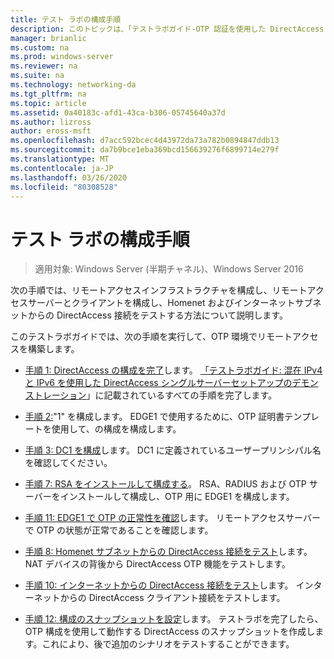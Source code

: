 ```yaml
---
title: テスト ラボの構成手順
description: このトピックは、「テストラボガイド-OTP 認証を使用した DirectAccess のデモンストレーション」と「RSA SecurID for Windows Server 2016」に含まれています。
manager: brianlic
ms.custom: na
ms.prod: windows-server
ms.reviewer: na
ms.suite: na
ms.technology: networking-da
ms.tgt_pltfrm: na
ms.topic: article
ms.assetid: 0a40183c-afd1-43ca-b306-05745640a37d
ms.author: lizross
author: eross-msft
ms.openlocfilehash: d7acc592bcec4d43972da73a782b0894847ddb13
ms.sourcegitcommit: da7b9bce1eba369bcd156639276f6899714e279f
ms.translationtype: MT
ms.contentlocale: ja-JP
ms.lasthandoff: 03/26/2020
ms.locfileid: "80308528"
---
```

# <a name="steps-for-configuring-the-test-lab"></a>テスト ラボの構成手順

>適用対象: Windows Server (半期チャネル)、Windows Server 2016

次の手順では、リモートアクセスインフラストラクチャを構成し、リモートアクセスサーバーとクライアントを構成し、Homenet およびインターネットサブネットからの DirectAccess 接続をテストする方法について説明します。  
  
このテストラボガイドでは、次の手順を実行して、OTP 環境でリモートアクセスを構築します。  
  
-   [手順 1: DirectAccess の構成を完了](assetId:///4dbf877f-02fb-439b-907a-f5b3f1d8afa6)します。 [「テストラボガイド: 混在 IPv4 と IPv6 を使用した DirectAccess シングルサーバーセットアップのデモンストレーション](https://go.microsoft.com/fwlink/p/?LinkId=237004)」に記載されているすべての手順を完了します。  
  
-   [手順 2:](assetId:///c1bb590f-91d4-4ed5-bceb-b0e36eabd4ff)"1" を構成します。 EDGE1 で使用するために、OTP 証明書テンプレートを使用して、の構成を構成します。  
  
-   [手順 3: DC1 を構成](assetId:///904a6edc-a771-45ed-9630-a34a680bb522)します。 DC1 に定義されているユーザープリンシパル名を確認してください。  
  
-   [手順 7: RSA をインストールして構成する](assetId:///baa4c28c-add7-42e2-8afd-ccc7a559406a)。 RSA、RADIUS および OTP サーバーをインストールして構成し、OTP 用に EDGE1 を構成します。  
  
-   [手順 11: EDGE1 で OTP の正常性を確認](assetId:///3b397a4a-8478-47f2-a932-9e8e048c14ba)します。 リモートアクセスサーバーで OTP の状態が正常であることを確認します。  
  
-   [手順 8: Homenet サブネットからの DirectAccess 接続をテスト](assetId:///ba1652a6-0692-4add-91ca-34a84956ba14)します。 NAT デバイスの背後から DirectAccess OTP 機能をテストします。  
  
-   [手順 10: インターネットからの DirectAccess 接続をテスト](assetId:///321149eb-5f23-4a0b-b8fb-1244540126e9)します。 インターネットからの DirectAccess クライアント接続をテストします。  
  
-   [手順 12: 構成のスナップショットを設定](assetId:///8a51ed3c-9c32-402f-85d1-617ce46845b4)します。 テストラボを完了したら、OTP 構成を使用して動作する DirectAccess のスナップショットを作成します。これにより、後で追加のシナリオをテストすることができます。  
  


